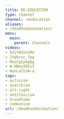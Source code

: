 ```yaml
---
title: RE-EDUCATION
type: channel
channel: reeducation
aliases:
- /deadheadanimation/
menu:
  main:
    parent: Channels
videos:
- bdjY0Ino1Mo
- JYpbrsc_fpg
- MezCgCpbgQg
- W-HWeuSEkiI
- WonLalhJW-o
tags:
- activism
- anarchism
- alt-right
- antifascism
- breadtube
- communism
url: /deadheadanimation/
---
```

